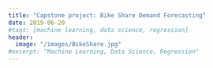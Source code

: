```yaml
---
title: "Capstone project: Bike Share Demand Forecasting"
date: 2019-06-20
#tags: [machine learning, data science, regression]
header:
  image: "/images/BikeShare.jpg"
#excerpt: "Machine Learning, Data Science, Regression"
---
```

